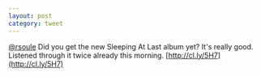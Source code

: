 ```yaml
---
layout: post
category: tweet
---
```

[@rsoule](http://twitter.com/rsoule) Did you get the new Sleeping At Last album yet? It's really good. Listened through it twice already this morning. [http://cl.ly/5H7](http://cl.ly/5H7)
